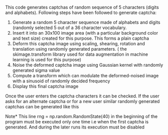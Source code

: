 This code generates captchas of random sequence of 5 characters (digits and alphabets). Following steps have been followed to generate captcha:

1.	Generate a random  5 character sequence made of alphabets and digits (randomly selected 5 out of a 36 character vocabulary.
2.	Insert it into an 30x100 image area (with a particular background color and text size) created for this purpose. This forms a plain captcha 
3.	Deform this captcha image using scaling, shearing, rotation and translation using randomly generated  parameters. ( the skimage.transform library used for data augmentation in machine learning is used for this purpose) 
4.	Noise the deformed captcha image using Gaussian kernel with randomly generated sigma value
5.	Compute a transform which can modulate the deformed-noised image with a sinusoid of randomly decided frequency
6.	Display this final captcha image

Once the user enters the captcha characters it can be checked. If the user asks for an alternate captcha or for a new user similar randomly generated captchas can be generated like this


Note*     This line   rng = np.random.RandomState(40)   in the beginning of the program must be executed only one time i.e when the first captcha is generated. And during the later runs its execution must be disabled

